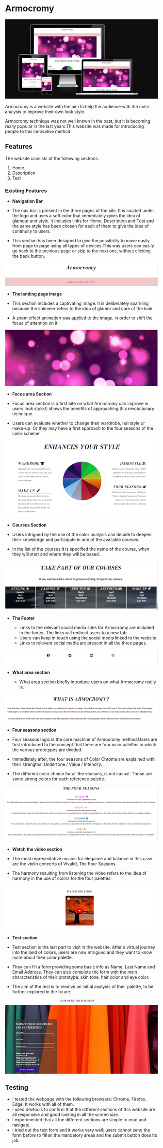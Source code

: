 # Armocromy

![Responsice Mockup](https://github.com/m1k3l4/Armocromia-lovers/blob/main/docs/images/preview.png)

Armocromy is a website with the aim to help the audience with the color analysis to improve their own look style.

Armocromy technique was not well known in the past, but it is becoming really popular in the last years.This website was made for introducing people to this innovative method.

## Features 

The website consists of the following sections:
1. Home
2. Description
3. Test

### Existing Features

- __Navigation Bar__
* The nav bar is present in the three pages of the site. It is located under the logo and uses a soft color that immediately gives the idea of glamour and style. It includes links for Home, Description and Test and the same style has been chosen for each of them to give the idea of continuity to users.

* This section has been designed to give the possibility to move easily from page to page using all types of devices.This way users can easily go back to the previous page or skip to the next one, without clicking the back button.

![Nav Bar](https://github.com/m1k3l4/armocromia-lovers/blob/main/docs/images/navbar.png)

- __The landing page image__

* This section includes a captivating image. It is deliberately sparkling because the shimmer refers to the idea of glamor and care of the look.

* A zoom effect animation was applied to the image, in order to shift the focus of attention on it.

![Nav Bar](https://github.com/m1k3l4/armocromia-lovers/blob/main/docs/images/landing-page.png)

- __Focus area Section__

* Focus area section is a first bite on what Armocromy can improve in users look style.It shows the benefits of approaching this revolutionary technique.

* Users can evaluate whether to change their wardrobe, hairstyle or make-up. Or they may have a first approach to the four seasons of the color scheme.

![Focus Area](https://github.com/m1k3l4/armocromia-lovers/blob/main/docs/images/focus-area.png)

- __Courses Section__

* Users intrigued by the use of the color analysis can decide to deepen their knowledge and participate in one of the available courses.

* In the list of the courses it is specified the name of the course, when they will start and where they will be based.

![Courses](https://github.com/m1k3l4/armocromia-lovers/blob/main/docs/images/courses.png)

- __The Footer__ 

  * Links to the relevant social media sites for Armocromy are included in the footer. The links will redirect users to a new tab. 
  * Users can keep in touch using the social media linked to the website.
  * Links to relevant social media are present in all the three pages.

![Footer](https://github.com/m1k3l4/armocromia-lovers/blob/main/docs/images/footer.png)

- __What area section__ 

  * What area section birefly introduce users on what Armocromy really is. 

![Footer](https://github.com/m1k3l4/armocromia-lovers/blob/main/docs/images/what-is.png)

- __Four seasons section__ 

* Four seasons logic is the core machine of Armocromy method.Users are first introduced to the concept that there are four main palettes in which the various prototypes are divided.

* Immediately after, the four seasons of Color Chroma are explained with their strengths: Undertone / Value / Intensity.

* The different color choice for all the seasons, is not casual. Those are some strong colors for each reference palette.

![Four Seasons](https://github.com/m1k3l4/armocromia-lovers/blob/main/docs/images/four-seasons.png)

- __Watch the video section__ 

* The most representative musics for elegance and balance in this case are the violin concerts of Vivaldi, The Four Seasons.

* The harmony resulting from listening the video refers to the idea of harmony in the use of colors for the four palettes.

![Watch the video](https://github.com/m1k3l4/armocromia-lovers/blob/main/docs/images/watch.video.png)

- __Test section__

* Test section is the last part to visit in the website. After a virtual journey into the land of colors, users are now intrigued and they want to know more about their color palette.

* They can fill a form providing some basic info as Name, Last Name and Email Address. They can also complete the form with the main characteristics of their prototype: skin tone, hair color and eye color.

* The aim of the test is to receive an initial analysis of their palette, to be further explored in the future.

![Test section](https://github.com/m1k3l4/armocromia-lovers/blob/main/docs/images/discover-season.png)

## Testing 

* I tested the webpage with the following browsers: Chrome, Firefox, Edge. It works with all of them.
* I used devtools to confirm that the different sections of this website are all responsive and good looking in all the screen size.
* I experimented that all the different sections are simple to read and navigate.
* I tried out the test form and it works very well: users cannot send the form before to fill all the mandatory areas and the submit button does its job.